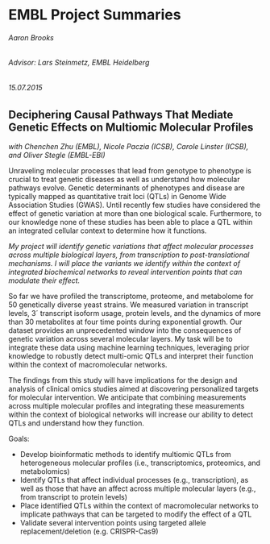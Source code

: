 # EMBL Project Summaries
###### Aaron Brooks
###### Advisor: Lars Steinmetz, EMBL Heidelberg
###### 15.07.2015

## Deciphering Causal Pathways That Mediate Genetic Effects on Multiomic Molecular Profiles 

*with Chenchen Zhu (EMBL), Nicole Paczia (ICSB), Carole Linster (ICSB), and Oliver Stegle (EMBL-EBI)* 

Unraveling molecular processes that lead from genotype to phenotype is crucial to treat genetic diseases as well as understand how molecular pathways evolve. Genetic determinants of phenotypes and disease are typically mapped as quantitative trait loci (QTLs) in Genome Wide Association Studies (GWAS). Until recently few studies have considered the effect of genetic variation at more than one biological scale. Furthermore, to our knowledge none of these studies has been able to place a QTL within an integrated cellular context to determine how it functions.  

*My project will identify genetic variations that affect molecular processes across multiple biological layers, from transcription to post-translational mechanisms. I will place the variants we identify within the context of integrated biochemical networks to reveal intervention points that can modulate their effect.*

So far we have profiled the transcriptome, proteome, and metabolome for 50 genetically diverse yeast strains. We measured variation in transcript levels, 3´ transcript isoform usage, protein levels, and the dynamics of more than 30 metabolites at four time points during exponential growth. Our dataset provides an unprecedented window into the consequences of genetic variation across several molecular layers. My task will be to integrate these data using machine learning techniques, leveraging prior knowledge to robustly detect multi-omic QTLs and interpret their function within the context of macromolecular networks.  

The findings from this study will have implications for the design and analysis of clinical omics studies aimed at discovering personalized targets for molecular intervention. We anticipate that combining measurements across multiple molecular profiles and integrating these measurements within the context of biological networks will increase our ability to detect QTLs and understand how they function.  

Goals: 
- Develop bioinformatic methods to identify multiomic QTLs from heterogeneous molecular profiles (i.e., transcriptomics, proteomics, and metabolomics)
- Identify QTLs that affect individual processes (e.g., transcription), as well as those that have an affect across multiple molecular layers (e.g., from transcript to protein levels)
- Place identified QTLs within the context of macromolecular networks to implicate pathways that can be targeted to modify the effect of a QTL 
- Validate several intervention points using targeted allele replacement/deletion (e.g. CRISPR-Cas9)